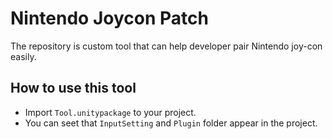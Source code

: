 # Nintendo Joycon Patch
The repository is custom tool that can help developer pair Nintendo joy-con easily.
## How to use this tool
* Import `Tool.unitypackage` to your project.
* You can seet that `InputSetting` and `Plugin` folder appear in the project. 
